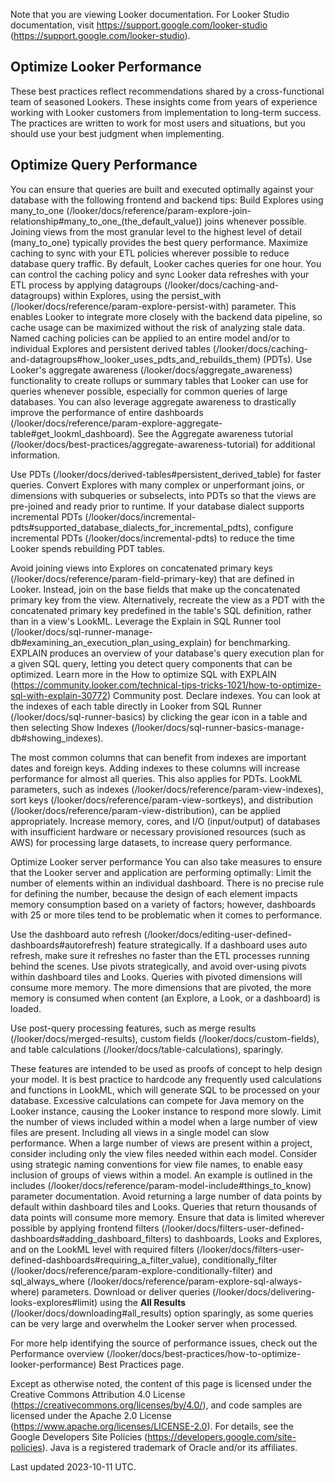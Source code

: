 Note that you are viewing Looker documentation. For Looker Studio documentation, visit https://support.google.com/looker-studio (https://support.google.com/looker-studio).

## Optimize Looker Performance

These best practices reflect recommendations shared by a cross-functional team of seasoned Lookers. These insights come from years of experience working with Looker customers from implementation to long-term success. The practices are written to work for most users and situations, but you should use your best judgment when implementing.

## Optimize Query Performance

You can ensure that queries are built and executed optimally against your database with the following frontend and backend tips:
Build Explores using many_to_one (/looker/docs/reference/param-explore-join-relationship\#many_to_one_(the_default_value)) joins whenever possible. Joining views from the most granular level to the highest level of detail
(many_to_one) typically provides the best query performance. Maximize caching to sync with your ETL policies wherever possible to reduce database query traffic. By default, Looker caches queries for one hour. You can control the caching policy and sync Looker data refreshes with your ETL process by applying datagroups
 (/looker/docs/caching-and-datagroups) within Explores, using the persist_with (/looker/docs/reference/param-explore-persist-with) parameter. This enables Looker to integrate more closely with the backend data pipeline, so cache usage can be maximized without the risk of analyzing stale data. Named caching policies can be applied to an entire model and/or to individual Explores and persistent derived tables (/looker/docs/caching-and-datagroups\#how_looker_uses_pdts_and_rebuilds_them) (PDTs). Use Looker's aggregate awareness (/looker/docs/aggregate_awareness) functionality to create rollups or summary tables that Looker can use for queries whenever possible, especially for common queries of large databases. You can also leverage aggregate awareness to drastically improve the performance of entire dashboards
 (/looker/docs/reference/param-explore-aggregate-table\#get_lookml_dashboard). See the Aggregate awareness tutorial (/looker/docs/best-practices/aggregate-awareness-tutorial) for additional information.

Use PDTs (/looker/docs/derived-tables\#persistent_derived_table) for faster queries. Convert Explores with many complex or unperformant joins, or dimensions with subqueries or subselects, into PDTs so that the views are pre-joined and ready prior to runtime. If your database dialect supports incremental PDTs (/looker/docs/incremental-pdts\#supported_database_dialects_for_incremental_pdts), configure incremental PDTs (/looker/docs/incremental-pdts) to reduce the time Looker spends rebuilding PDT tables.

Avoid joining views into Explores on concatenated primary keys (/looker/docs/reference/param-field-primary-key) that are defined in Looker. Instead, join on the base fields that make up the concatenated primary key from the view. Alternatively, recreate the view as a PDT with the concatenated primary key predefined in the table's SQL definition, rather than in a view's LookML. Leverage the Explain in SQL Runner tool (/looker/docs/sql-runner-manage-db\#examining_an_execution_plan_using_explain) for benchmarking. EXPLAIN produces an overview of your database's query execution plan for a given SQL query, letting you detect query components that can be optimized. Learn more in the How to optimize SQL with EXPLAIN
 (https://community.looker.com/technical-tips-tricks-1021/how-to-optimize-sql-with-explain-30772)
Community post. Declare indexes. You can look at the indexes of each table directly in Looker from SQL Runner (/looker/docs/sql-runner-basics) by clicking the gear icon in a table and then selecting Show Indexes (/looker/docs/sql-runner-basics-manage-db\#showing_indexes).

The most common columns that can benefit from indexes are important dates and foreign keys. Adding indexes to these columns will increase performance for almost all queries. This also applies for PDTs. LookML parameters, such as indexes (/looker/docs/reference/param-view-indexes), sort keys (/looker/docs/reference/param-view-sortkeys),
and distribution (/looker/docs/reference/param-view-distribution), can be applied appropriately. Increase memory, cores, and I/O (input/output) of databases with insufficient hardware or necessary provisioned resources (such as AWS) for processing large datasets, to increase query performance.

Optimize Looker server performance You can also take measures to ensure that the Looker server and application are performing optimally:
Limit the number of elements within an individual dashboard. There is no precise rule for defining the number, because the design of each element impacts memory consumption based on a variety of factors; however, dashboards with 25 or more tiles tend to be problematic when it comes to performance.

Use the dashboard auto refresh (/looker/docs/editing-user-defined-dashboards\#autorefresh) feature strategically. If a dashboard uses auto refresh, make sure it refreshes no faster than the ETL processes running behind the scenes. Use pivots strategically, and avoid over-using pivots within dashboard tiles and Looks. Queries with pivoted dimensions will consume more memory. The more dimensions that are pivoted, the more memory is consumed when content (an Explore, a Look, or a dashboard) is loaded.

Use post-query processing features, such as merge results (/looker/docs/merged-results), custom fields (/looker/docs/custom-fields), and table calculations (/looker/docs/table-calculations), sparingly.

These features are intended to be used as proofs of concept to help design your model. It is best practice to hardcode any frequently used calculations and functions in LookML, which will generate SQL to be processed on your database. Excessive calculations can compete for Java memory on the Looker instance, causing the Looker instance to respond more slowly. Limit the number of views included within a model when a large number of view files are present. Including all views in a single model can slow performance. When a large number of views are present within a project, consider including only the view files needed within each model. Consider using strategic naming conventions for view file names, to enable easy inclusion of groups of views within a model. An example is outlined in the includes
 (/looker/docs/reference/param-model-include\#things_to_know) parameter documentation. Avoid returning a large number of data points by default within dashboard tiles and Looks. Queries that return thousands of data points will consume more memory. Ensure that data is limited wherever possible by applying frontend filters (/looker/docs/filters-user-defined-dashboards\#adding_dashboard_filters) to dashboards, Looks and Explores, and on the LookML level with required filters
 (/looker/docs/filters-user-defined-dashboards\#requiring_a_filter_value), conditionally_filter (/looker/docs/reference/param-explore-conditionally-filter) and sql_always_where
 (/looker/docs/reference/param-explore-sql-always-where) parameters. Download or deliver queries (/looker/docs/delivering-looks-explores\#limit) using the **All Results** (/looker/docs/downloading\#all_results) option sparingly, as some queries can be very large and overwhelm the Looker server when processed.

For more help identifying the source of performance issues, check out the Performance overview
 (/looker/docs/best-practices/how-to-optimize-looker-performance) Best Practices page.

Except as otherwise noted, the content of this page is licensed under the Creative Commons Attribution 4.0 License
 (https://creativecommons.org/licenses/by/4.0/), and code samples are licensed under the Apache 2.0 License (https://www.apache.org/licenses/LICENSE-2.0). For details, see the Google Developers Site Policies
 (https://developers.google.com/site-policies). Java is a registered trademark of Oracle and/or its affiliates.

Last updated 2023-10-11 UTC.